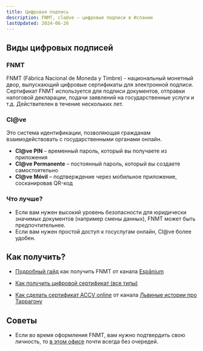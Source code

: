 ```yaml
---
title: Цифровая подпись
description: FNMT, cla@ve – цифровые подписи в Испании
lastUpdated: 2024-06-26
---
```


## Виды цифровых подписей

### FNMT

FNMT (Fábrica Nacional de Moneda y Timbre) - национальный монетный двор, выпускающий цифровые сертификаты для электронной подписи. Сертификат FNMT используется для подписи документов, отправки налоговой декларации, подачи заявлений на государственные услуги и т.д. Действителен в течение нескольких лет.

### Cl@ve

Это система идентификации, позволяющая гражданам взаимодействовать с государственными органами онлайн.
- **Cl@ve PIN** – временный пароль, который вы получаете из приложения
- **Cl@ve Permanente** – постоянный пароль, который вы создаете самостоятельно
- **Cl@ve Móvil** – подтверждение через мобильное приложение, сосканировав QR-код

### Что лучше?

- Если вам нужен высокий уровень безопасности для юридически значимых документов (например смены данных), FNMT может быть предпочтительнее.
- Если вам нужен простой доступ к госуслугам онлайн, Cl@ve более удобен.

## Как получить?

- [Подробный гайд](https://espanium.notion.site/FNMT-RCM-5bad84eae585424cac1b59bdb4945ddb) как получить FNMT от канала [Espānium](https://t.me/espanium_expert)

- [Как получить цифровой сертификат (все типы)](https://barcelona-startups-relocation.notion.site/How-to-get-a-Digital-Certificate-8ca4ec3ea31b43cd995bfdf2012e622a)

- [Как сделать сертификат ACCV online](https://t.me/lev2tarragona/1977) от канала [Львиные истории про Таррагону](https://t.me/lev2tarragona)

## Советы

- Если во время оформления FNMT, вам нужно подтвердить свою личность, то [в этом офисе](https://maps.app.goo.gl/3q6Ubsizgvh7fVLX7) почти всегда без очередей.
